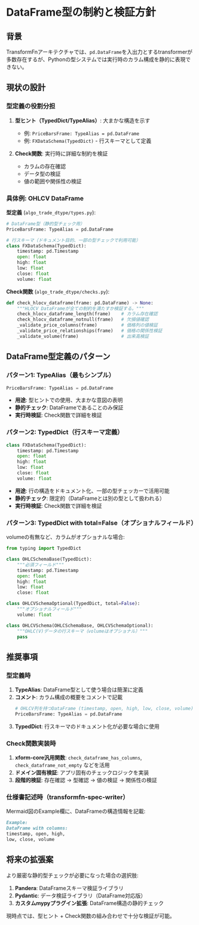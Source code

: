 # DataFrame型の制約と検証方針

## 背景

TransformFnアーキテクチャでは、`pd.DataFrame`を入出力とするtransformerが多数存在するが、Pythonの型システムでは実行時のカラム構成を静的に表現できない。

## 現状の設計

### 型定義の役割分担

1. **型ヒント（TypedDict/TypeAlias）**: 大まかな構造を示す
   - 例: `PriceBarsFrame: TypeAlias = pd.DataFrame`
   - 例: `FXDataSchema(TypedDict)` - 行スキーマとして定義

2. **Check関数**: 実行時に詳細な制約を検証
   - カラムの存在確認
   - データ型の検証
   - 値の範囲や関係性の検証

### 具体例: OHLCV DataFrame

**型定義** (`algo_trade_dtype/types.py`):
```python
# DataFrame型（静的型チェック用）
PriceBarsFrame: TypeAlias = pd.DataFrame

# 行スキーマ（ドキュメント目的、一部の型チェックで利用可能）
class FXDataSchema(TypedDict):
    timestamp: pd.Timestamp
    open: float
    high: float
    low: float
    close: float
    volume: float
```

**Check関数** (`algo_trade_dtype/checks.py`):
```python
def check_hlocv_dataframe(frame: pd.DataFrame) -> None:
    """HLOCV DataFrameが全ての制約を満たすか検証する。"""
    check_hlocv_dataframe_length(frame)    # カラム存在確認
    check_hlocv_dataframe_notnull(frame)   # 欠損値確認
    _validate_price_columns(frame)         # 価格列の値検証
    _validate_price_relationships(frame)   # 価格の関係性検証
    _validate_volume(frame)                # 出来高検証
```

## DataFrame型定義のパターン

### パターン1: TypeAlias（最もシンプル）

```python
PriceBarsFrame: TypeAlias = pd.DataFrame
```

- **用途**: 型ヒントでの使用、大まかな意図の表明
- **静的チェック**: DataFrameであることのみ保証
- **実行時検証**: Check関数で詳細を検証

### パターン2: TypedDict（行スキーマ定義）

```python
class FXDataSchema(TypedDict):
    timestamp: pd.Timestamp
    open: float
    high: float
    low: float
    close: float
    volume: float
```

- **用途**: 行の構造をドキュメント化、一部の型チェッカーで活用可能
- **静的チェック**: 限定的（DataFrameとは別の型として扱われる）
- **実行時検証**: Check関数で詳細を検証

### パターン3: TypedDict with total=False（オプショナルフィールド）

volumeの有無など、カラムがオプショナルな場合:

```python
from typing import TypedDict

class OHLCSchemaBase(TypedDict):
    """必須フィールド"""
    timestamp: pd.Timestamp
    open: float
    high: float
    low: float
    close: float

class OHLCVSchemaOptional(TypedDict, total=False):
    """オプショナルフィールド"""
    volume: float

class OHLCVSchema(OHLCSchemaBase, OHLCVSchemaOptional):
    """OHLC(V)データの行スキーマ（volumeはオプショナル）"""
    pass
```

## 推奨事項

### 型定義時

1. **TypeAlias**: DataFrame型として使う場合は簡潔に定義
2. **コメント**: カラム構成の概要をコメントで記載
   ```python
   # OHLCV列を持つDataFrame (timestamp, open, high, low, close, volume)
   PriceBarsFrame: TypeAlias = pd.DataFrame
   ```
3. **TypedDict**: 行スキーマのドキュメント化が必要な場合に使用

### Check関数実装時

1. **xform-core汎用関数**: `check_dataframe_has_columns`, `check_dataframe_not_empty` などを活用
2. **ドメイン固有検証**: アプリ固有のチェックロジックを実装
3. **段階的検証**: 存在確認 → 型確認 → 値の検証 → 関係性の検証

### 仕様書記述時（transformfn-spec-writer）

Mermaid図のExample欄に、DataFrameの構造情報を記載:

```markdown
Example:
DataFrame with columns:
timestamp, open, high,
low, close, volume
```

## 将来の拡張案

より厳密な静的型チェックが必要になった場合の選択肢:

1. **Pandera**: DataFrameスキーマ検証ライブラリ
2. **Pydantic**: データ検証ライブラリ（DataFrame対応版）
3. **カスタムmypyプラグイン拡張**: DataFrame構造の静的チェック

現時点では、型ヒント + Check関数の組み合わせで十分な検証が可能。
